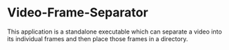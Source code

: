 # Video-Frame-Separator
This application is a standalone executable which can separate a video into its individual frames and then place those frames in a directory.

